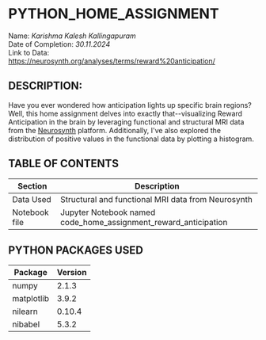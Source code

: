 # PYTHON_HOME_ASSIGNMENT
Name: _Karishma Kalesh Kallingapuram_\
Date of Completion: _30.11.2024_\
Link to Data: https://neurosynth.org/analyses/terms/reward%20anticipation/

## DESCRIPTION:
Have you ever wondered how anticipation lights up specific brain regions? Well, this home assignment delves into exactly that--visualizing Reward Anticipation in the brain by leveraging functional and structural MRI data from the [Neurosynth](https://neurosynth.org/analyses/terms/reward%20anticipation/) platform. Additionally, I've also explored the distribution of positive values in the functional data by plotting a histogram.

## TABLE OF CONTENTS
| Section       | Description                                                   |
|---------------|---------------------------------------------------------------|
| Data Used     |Structural and functional MRI data from Neurosynth             |                
| Notebook file |Jupyter Notebook named code_home_assignment_reward_anticipation|                      

## PYTHON PACKAGES USED                    
| Package       | Version   |
|---------------|-----------|
| numpy         | 2.1.3     |
| matplotlib    | 3.9.2     |   
| nilearn       | 0.10.4    |
| nibabel       | 5.3.2     |








